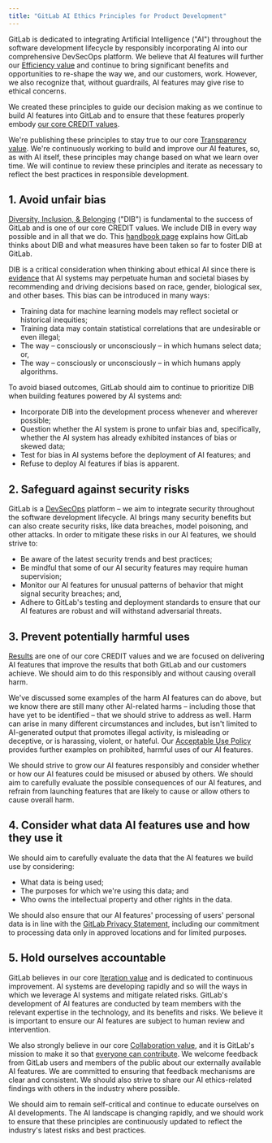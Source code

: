 ```yaml
---
title: "GitLab AI Ethics Principles for Product Development"
---
```


GitLab is dedicated to integrating Artificial Intelligence ("AI") throughout the software development lifecycle by responsibly incorporating AI into our comprehensive DevSecOps platform. We believe that AI features will further our [Efficiency value](/handbook/values/#efficiency) and continue to bring significant benefits and opportunities to re-shape the way we, and our customers, work. However, we also recognize that, without guardrails, AI features may give rise to ethical concerns.

We created these principles to guide our decision making as we continue to build AI features into GitLab and to ensure that these features properly embody [our core CREDIT values](/handbook/values/).

We're publishing these principles to stay true to our core [Transparency value](/handbook/values/#transparency). We're continuously working to build and improve our AI features, so, as with AI itself, these principles may change based on what we learn over time.  We will continue to review these principles and iterate as necessary to reflect the best practices in responsible development.

## 1. Avoid unfair bias

[Diversity, Inclusion, & Belonging](/handbook/company/culture/inclusion/) ("DIB") is fundamental to the success of GitLab and is one of our core CREDIT values. We include DIB in every way possible and in all that we do. This [handbook page](/handbook/company/culture/inclusion/) explains how GitLab thinks about DIB and what measures have been taken so far to foster DIB at GitLab.

DIB is a critical consideration when thinking about ethical AI since there is [evidence](https://fra.europa.eu/en/publication/2022/bias-algorithm) that AI systems may perpetuate human and societal biases by recommending and driving decisions based on race, gender, biological sex, and other bases. This bias can be introduced in many ways:

- Training data for machine learning models may reflect societal or historical inequities;
- Training data may contain statistical correlations that are undesirable or even illegal;
- The way – consciously or unconsciously – in which humans select data; or,
- The way – consciously or unconsciously – in which humans apply algorithms.

To avoid biased outcomes, GitLab should aim to continue to prioritize DIB when building features powered by AI systems and:

- Incorporate DIB into the development process whenever and wherever possible;
- Question whether the AI system is prone to unfair bias and, specifically, whether the AI system has already exhibited instances of bias or skewed data;
- Test for bias in AI systems before the deployment of AI features; and
- Refuse to deploy AI features if bias is apparent.

## 2. Safeguard against security risks

GitLab is a [DevSecOps](https://about.gitlab.com/topics/devsecops/) platform – we aim to integrate security throughout the software development lifecycle. AI brings many security benefits but can also create security risks, like data breaches, model poisoning, and other attacks. In order to mitigate these risks in our AI features, we should strive to:

- Be aware of the latest security trends and best practices;
- Be mindful that some of our AI security features may require human supervision;
- Monitor our AI features for unusual patterns of behavior that might signal security breaches; and,
- Adhere to GitLab's testing and deployment standards to ensure that our AI features are robust and will withstand adversarial threats.

## 3. Prevent potentially harmful uses

[Results](/handbook/values/#results) are one of our core CREDIT values and we are focused on delivering AI features that improve the results that both GitLab and our customers achieve. We should aim to do this responsibly and without causing overall harm.

We've discussed some examples of the harm AI features can do above, but we know there are still many other AI-related harms – including those that have yet to be identified – that we should strive to address as well. Harm can arise in many different circumstances and includes, but isn't limited to AI-generated output that promotes illegal activity, is misleading or deceptive, or is harassing, violent, or hateful. Our [Acceptable Use Policy](/handbook/legal/acceptable-use-policy/) provides further examples on prohibited, harmful uses of our AI features.

We should strive to grow our AI features responsibly and consider whether or how our AI features could be misused or abused by others. We should aim to carefully evaluate the possible consequences of our AI features, and refrain from launching features that are likely to cause or allow others to cause overall harm.

## 4. Consider what data AI features use and how they use it

We should aim to carefully evaluate the data that the AI features we build use by considering:

- What data is being used;
- The purposes for which we're using this data; and
- Who owns the intellectual property and other rights in the data.

We should also ensure that our AI features' processing of users' personal data is in line with the [GitLab Privacy Statement](https://about.gitlab.com/privacy/), including our commitment to processing data only in approved locations and for limited purposes.

## 5. Hold ourselves accountable

GitLab believes in our core [Iteration value](/handbook/values/#iteration) and is dedicated to continuous improvement. AI systems are developing rapidly and so will the ways in which we leverage AI systems and mitigate related risks. GitLab's development of AI features are conducted by team members with the relevant expertise in the technology, and its benefits and risks. We believe it is important to ensure our AI features are subject to human review and intervention.

We also strongly believe in our core [Collaboration value](/handbook/values/#collaboration), and it is GitLab's mission to make it so that [everyone can contribute](/handbook/company/mission/). We welcome feedback from GitLab users and members of the public about our externally available AI features. We are committed to ensuring that feedback mechanisms are clear and consistent. We should also strive to share our AI ethics-related findings with others in the industry where possible.

We should aim to remain self-critical and continue to educate ourselves on AI developments. The AI landscape is changing rapidly, and we should work to ensure that these principles are continuously updated to reflect the industry's latest risks and best practices.
